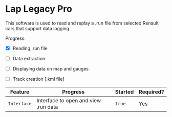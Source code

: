 # Lap Legacy Pro
This software is used to read and replay a .run file from selected Renault cars that support data logging.

Progress:
- [x] Reading .run file
- [ ] Data extraction
- [ ] Displaying data on map and gauges
- [ ] Track creation [.kml file] 


| Feature | Progress | Started |Required? |
|-------------|------|-------|------------|
| `Interface` | Interface to open and view .run data | `true` | Yes |
